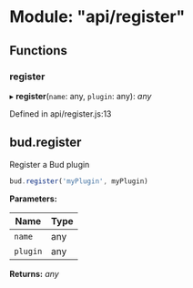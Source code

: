 # Module: "api/register"

## Functions

###  register

▸ **register**(`name`: any, `plugin`: any): *any*

Defined in api/register.js:13

## bud.register

Register a Bud plugin

```js
bud.register('myPlugin', myPlugin)
```

**Parameters:**

Name | Type |
------ | ------ |
`name` | any |
`plugin` | any |

**Returns:** *any*
